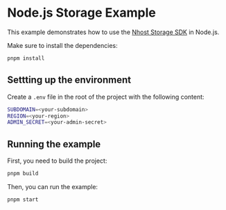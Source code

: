 # Node.js Storage Example

This example demonstrates how to use the [Nhost Storage SDK](https://docs.nhost.io/reference/javascript/storage) in Node.js.

Make sure to install the dependencies:

```bash
pnpm install
```

## Settting up the environment

Create a `.env` file in the root of the project with the following content:

```bash
SUBDOMAIN=<your-subdomain>
REGION=<your-region>
ADMIN_SECRET=<your-admin-secret>
```

## Running the example

First, you need to build the project:

```bash
pnpm build
```

Then, you can run the example:

```bash
pnpm start
```
